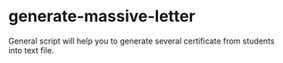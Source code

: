 # generate-massive-letter
General script will help you to generate several certificate from students into text file.
